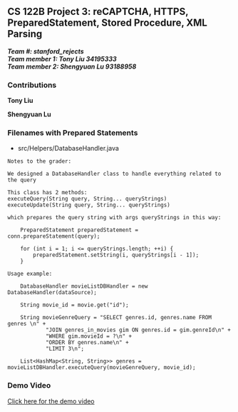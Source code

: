 ## CS 122B Project 3:  reCAPTCHA, HTTPS, PreparedStatement, Stored Procedure, XML Parsing

***Team #: stanford_rejects***  
***Team member 1: Tony Liu 34195333***  
***Team member 2: Shengyuan Lu 93188958*** 

### Contributions

**Tony Liu**


**Shengyuan Lu**

### Filenames with Prepared Statements

- src/Helpers/DatabaseHandler.java
```
Notes to the grader:

We designed a DatabaseHandler class to handle everything related to the query

This class has 2 methods:
executeQuery(String query, String... queryStrings)
executeUpdate(String query, String... queryStrings)

which prepares the query string with args queryStrings in this way:

    PreparedStatement preparedStatement = conn.prepareStatement(query);
    
    for (int i = 1; i <= queryStrings.length; ++i) {
        preparedStatement.setString(i, queryStrings[i - 1]);
    }

Usage example:

    DatabaseHandler movieListDBHandler = new DatabaseHandler(dataSource);
    
    String movie_id = movie.get("id");
    
    String movieGenreQuery = "SELECT genres.id, genres.name FROM genres \n" +
            "JOIN genres_in_movies gim ON genres.id = gim.genreId\n" +
            "WHERE gim.movieId = ?\n" +
            "ORDER BY genres.name\n" +
            "LIMIT 3\n";
    
    List<HashMap<String, String>> genres = movieListDBHandler.executeQuery(movieGenreQuery, movie_id);

```

### Demo Video
[Click here for the demo video]()
